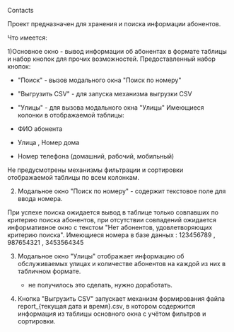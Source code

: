   Contacts
  
Проект предназначен для хранения и поиска информации абонентов.

  Что имеется:

1)Основное окно - вывод информации об абонентах в формате таблицы и набор кнопок для прочих возможностей. 
Предоставленный набор кнопок:

- "Поиск" - вызов модального окна "Поиск по номеру" 
- "Выгрузить CSV" - для запуска механизма выгрузки CSV 
- "Улицы" - для вызова модального окна "Улицы" 
Имеющиеся колонки в отображаемой таблицы:

- ФИО абонента 
- Улица , Номер дома 
- Номер телефона (домашний, рабочий, мобильный)
  
Не предусмотрены механизмы фильтрации и сортировки отображаемой таблицы по всем колонкам.

2) Модальное окно "Поиск по номеру" - содержит текстовое поле для ввода номера.
   
При успехе поиска ожидается вывод в таблице только совпавших по критерию поиска абонентов, 
при отсутствии совпадений ожидается информативное окно с текстом "Нет абонентов, удовлетворяющих критерию поиска".
Имеющиеся номера в базе данных : 123456789 , 987654321 ,  3453564345

3) Модальное окно "Улицы" отображает информацию об обслуживаемых улицах и количестве абонентов на каждой из них в табличном формате.
   - не получилось это сделать, нужно доработать.
     
4) Кнопка "Выгрузить CSV" запускает механизм формирования файла report_{текущая дата и время}.csv, в котором содержится информация из таблицы основного окна с учётом фильтров и сортировки.
